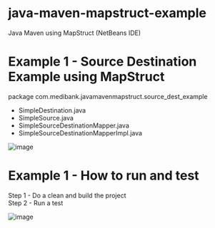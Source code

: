 # java-maven-mapstruct-example
Java Maven using MapStruct (NetBeans IDE)

# Example 1 - Source Destination Example using MapStruct
package com.medibank.javamavenmapstruct.source_dest_example <br/>
<ul>
  <li>SimpleDestination.java</li>
  <li>SimpleSource.java</li>
  <li>SimpleSourceDestinationMapper.java</li>
  <li>SimpleSourceDestinationMapperImpl.java</li>
</ul>

![image](https://github.com/jsusanto/java-maven-mapstruct-example/assets/132423461/43cf5f66-8d0d-48a9-9979-a9e8d92ac663)

# Example 1 - How to run and test
Step 1 - Do a clean and build the project <br/>
Step 2 - Run a test <br/>

![image](https://github.com/jsusanto/java-maven-mapstruct-example/assets/132423461/b1bcf2fc-6e7f-4154-9140-98138ab6fc53)
